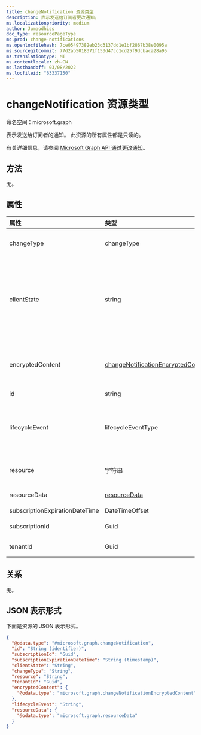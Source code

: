 ```yaml
---
title: changeNotification 资源类型
description: 表示发送给订阅者更改通知。
ms.localizationpriority: medium
author: Jumaodhiss
doc_type: resourcePageType
ms.prod: change-notifications
ms.openlocfilehash: 7ce05497382eb23d3137dd1e1bf2867b38e0095a
ms.sourcegitcommit: 77d2ab5018371f153d47cc1cd25f9dcbaca28a95
ms.translationtype: MT
ms.contentlocale: zh-CN
ms.lasthandoff: 03/08/2022
ms.locfileid: "63337150"
---
```

# <a name="changenotification-resource-type"></a>changeNotification 资源类型

命名空间：microsoft.graph

表示发送给订阅者的通知。 此资源的所有属性都是只读的。

有关详细信息，请参阅 [Microsoft Graph API 通过更改通知](webhooks.md)。

## <a name="methods"></a>方法

无。

## <a name="properties"></a>属性

| 属性 | 类型 | 说明 |
|:---------|:-----|:------------|
| changeType | changeType | 指示将引发更改通知的更改类型。 支持的值是：`created`、`updated`、`deleted`。 必需项。 |
| clientState | string | 订阅请求请求中发送的 **clientState** (（如果有) ）。 最大长度为 255 个字符。 客户端可以通过比较 **clientState** 属性的值来检查更改通知是否来自服务。 与订阅一起发送的 **clientState** 属性的值与每次更改通知时收到的 **clientState** 属性的值进行比较。 可选。 |
| encryptedContent | [changeNotificationEncryptedContent](changenotificationencryptedcontent.md) |  (预览) 更改通知附加的加密内容。 仅在订阅 **请求期间定义了 encryptionCertificate** 和 **includeResourceData** 且资源支持它时提供。 可选。 |
| id | string | 通知的唯一 ID。 可选。 |
| lifecycleEvent | lifecycleEventType| 如果当前通知是生命周期通知，则生命周期通知的类型。 可选。 支持的值是 、`missed``subscriptionRemoved`、`reauthorizationRequired`。 可选。|
| resource | 字符串 | 发出更改通知的资源 `https://graph.microsoft.com`相对于 的 URI。 必需项。 |
| resourceData | [resourceData](resourcedata.md) | 此属性的内容取决于要订阅资源的类型。 可选。 |
| subscriptionExpirationDateTime | DateTimeOffset | 订阅的过期时间。 必需项。 |
| subscriptionId | Guid | 生成通知的订阅的唯一标识符。必填。 |
| tenantId | Guid | 发出更改通知的租户的唯一标识符。 必填。 |

## <a name="relationships"></a>关系

无。

## <a name="json-representation"></a>JSON 表示形式
下面是资源的 JSON 表示形式。
<!-- {
  "blockType": "resource",
  "@odata.type": "microsoft.graph.changeNotification"
}
-->
``` json
{
  "@odata.type": "#microsoft.graph.changeNotification",
  "id": "String (identifier)",
  "subscriptionId": "Guid",
  "subscriptionExpirationDateTime": "String (timestamp)",
  "clientState": "String",
  "changeType": "String",
  "resource": "String",
  "tenantId": "Guid",
  "encryptedContent": {
    "@odata.type": "microsoft.graph.changeNotificationEncryptedContent"
  },
  "lifecycleEvent": "String",
  "resourceData": {
    "@odata.type": "microsoft.graph.resourceData"
  }
}
```

<!-- uuid: 15ee1d1f-af7b-42d9-885b-9d00db065dd9
2020-05-25 14:57:30 UTC -->
<!--
{
  "type": "#page.annotation",
  "description": "change notification resource",
  "keywords": "",
  "section": "documentation",
  "tocPath": "",
  "suppressions": []
}
-->


